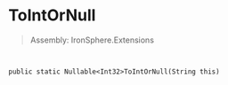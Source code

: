 ﻿

# ToIntOrNull

> Assembly: IronSphere.Extensions



```


public static Nullable<Int32>ToIntOrNull(String this)
```